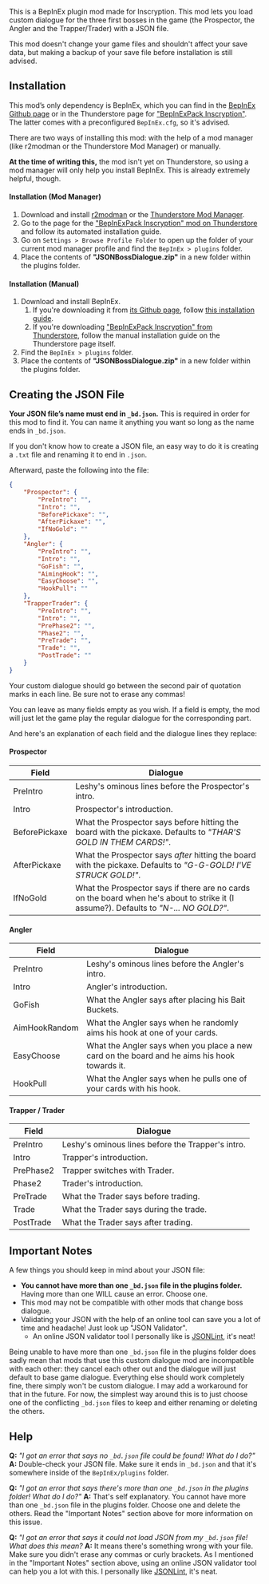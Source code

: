 This is a BepInEx plugin mod made for Inscryption.
This mod lets you load custom dialogue for the three first bosses in the game (the Prospector, the Angler and the Trapper/Trader) with a JSON file.

This mod doesn't change your game files and shouldn't affect your save data, but making a backup of your save file before installation is still advised.

## Installation
This mod’s only dependency is BepInEx, which you can find in the [BepInEx Github page](https://github.com/BepInEx/BepInEx/releases) or in the Thunderstore page for ["BepInExPack Inscryption"](https://inscryption.thunderstore.io/package/BepInEx/BepInExPack_Inscryption/). The latter comes with a preconfigured `BepInEx.cfg`, so it's advised.

There are two ways of installing this mod: with the help of a mod manager (like r2modman or the Thunderstore Mod Manager) or manually.

**At the time of writing this,** the mod isn't yet on Thunderstore, so using a mod manager will only help you install BepInEx. This is already extremely helpful, though.

#### Installation (Mod Manager)
1. Download and install [r2modman](https://thunderstore.io/package/ebkr/r2modman/) or the [Thunderstore Mod Manager](https://www.overwolf.com/app/Thunderstore-Thunderstore_Mod_Manager).
2. Go to the page for the ["BepInExPack Inscryption" mod on Thunderstore](https://inscryption.thunderstore.io/package/BepInEx/BepInExPack_Inscryption/) and follow its automated installation guide.
3. Go on `Settings > Browse Profile Folder` to open up the folder of your current mod manager profile and find the `BepInEx > plugins` folder.
4. Place the contents of **"JSONBossDialogue.zip"** in a new folder within the plugins folder.

#### Installation (Manual)
1. Download and install BepInEx.
    1. If you're downloading it from [its Github page](https://github.com/BepInEx/BepInEx/releases), follow [this installation guide](https://docs.bepinex.dev/articles/user_guide/installation/index.html#where-to-download-bepinex).
    2. If you're downloading ["BepInExPack Inscryption" from Thunderstore](https://inscryption.thunderstore.io/package/BepInEx/BepInExPack_Inscryption/), follow the manual installation guide on the Thunderstore page itself.
4. Find the `BepInEx > plugins` folder.
5. Place the contents of **"JSONBossDialogue.zip"** in a new folder within the plugins folder.


## Creating the JSON File
**Your JSON file’s name must end in `_bd.json`.** This is required in order for this mod to find it.
You can name it anything you want so long as the name ends in `_bd.json`.

If you don't know how to create a JSON file, an easy way to do it is creating a `.txt` file and renaming it to end in `.json`.

Afterward, paste the following into the file:

```json
{
	"Prospector": {
		"PreIntro": "",
		"Intro": "",
		"BeforePickaxe": "",
		"AfterPickaxe": "",
		"IfNoGold": ""
	},
	"Angler": {
		"PreIntro": "",
		"Intro": "",
		"GoFish": "",
		"AimingHook": "",
		"EasyChoose": "",
		"HookPull": ""
	},
	"TrapperTrader": {
		"PreIntro": "",
		"Intro": "",
		"PrePhase2": "",
		"Phase2": "",
		"PreTrade": "",
		"Trade": "",
		"PostTrade": ""
	}
}
```

Your custom dialogue should go between the second pair of quotation marks in each line. Be sure not to erase any commas!

You can leave as many fields empty as you wish. If a field is empty, the mod will just let the game play the regular dialogue for the corresponding part.

And here's an explanation of each field and the dialogue lines they replace:

#### Prospector

| Field         | Dialogue                                                                                                                              |
|---------------|---------------------------------------------------------------------------------------------------------------------------------------|
| PreIntro      | Leshy's ominous lines before the Prospector's intro.                                                                                  |
| Intro         | Prospector's introduction.                                                                                                            |
| BeforePickaxe | What the Prospector says before hitting the board with the pickaxe. Defaults to *"THAR'S GOLD IN THEM CARDS!"*.                       |
| AfterPickaxe  | What the Prospector says *after* hitting the board with the pickaxe. Defaults to *"G-G-GOLD! I'VE STRUCK GOLD!"*.                     |
| IfNoGold      | What the Prospector says if there are no cards on the board when he's about to strike it (I assume?). Defaults to *"N-... NO GOLD?"*. |

#### Angler

| Field         | Dialogue                                                                                     |
|---------------|----------------------------------------------------------------------------------------------|
| PreIntro      | Leshy's ominous lines before the Angler's intro.                                             |
| Intro         | Angler's introduction.                                                                       |
| GoFish        | What the Angler says after placing his Bait Buckets.                                         |
| AimHookRandom | What the Angler says when he randomly aims his hook at one of your cards.                    |
| EasyChoose    | What the Angler says when you place a new card on the board and he aims his hook towards it. |
| HookPull      | What the Angler says when he pulls one of your cards with his hook.                          |

#### Trapper / Trader

| Field     | Dialogue                                          |
|-----------|---------------------------------------------------|
| PreIntro  | Leshy's ominous lines before the Trapper's intro. |
| Intro     | Trapper's introduction.                           |
| PrePhase2 | Trapper switches with Trader.                     |
| Phase2    | Trader's introduction.                            |
| PreTrade  | What the Trader says before trading.              |
| Trade     | What the Trader says during the trade.            |
| PostTrade | What the Trader says after trading.               |


## Important Notes
A few things you should keep in mind about your JSON file:

- **You cannot have more than one `_bd.json` file in the plugins folder.** Having more than one WILL cause an error. Choose one.
- This mod may not be compatible with other mods that change boss dialogue.
- Validating your JSON with the help of an online tool can save you a lot of time and headache! Just look up "JSON Validator".
  - An online JSON validator tool I personally like is [JSONLint](https://jsonlint.com/), it's neat! 

Being unable to have more than one `_bd.json` file in the plugins folder does sadly mean that mods that use this custom dialogue mod are incompatible with each other: they cancel each other out and the dialogue will just default to base game dialogue. Everything else should work completely fine, there simply won't be custom dialogue.
I may add a workaround for that in the future. For now, the simplest way around this is to just choose one of the conflicting `_bd.json` files to keep and either renaming or deleting the others.


## Help
**Q:** *"I got an error that says no `_bd.json` file could be found! What do I do?"*
**A:** Double-check your JSON file. Make sure it ends in `_bd.json` and that it's somewhere inside of the `BepInEx/plugins` folder.

**Q:** *"I got an error that says there's more than one `_bd.json` in the plugins folder! What do I do?"*
**A:** That's self explanatory. You cannot have more than one `_bd.json` file in the plugins folder. Choose one and delete the others.
Read the "Important Notes" section above for more information on this issue.

**Q:** *"I got an error that says it could not load JSON from my `_bd.json` file! What does this mean?*
**A:** It means there's something wrong with your file. Make sure you didn't erase any commas or curly brackets.
As I mentioned in the "Important Notes" section above, using an online JSON validator tool can help you a lot with this. I personally like [JSONLint](https://jsonlint.com/), it's neat.
